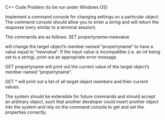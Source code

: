 C++ Code Problem (to be run under Windows OS)

Implement a command console for changing settings on a particular object. The command console should allow you to enter a string and will return the response (very similar to a terminal session).

The commands are as follows:
SET propertyname=newvalue 

will change the target object’s member named “propertyname” to have a value equal to “newvalue”. 
If the input value is incompatible (i.e. an int being set to a string), print out an appropriate error message.

GET propertyname will print out the current value of the target object’s member named “propertyname”.

GET * will print out a list of all target object members and their current values.

The system should be extensible for future commands and should accept an arbitrary object, such that another developer could insert another object into the system and rely on the command console to get and set the properties correctly.
